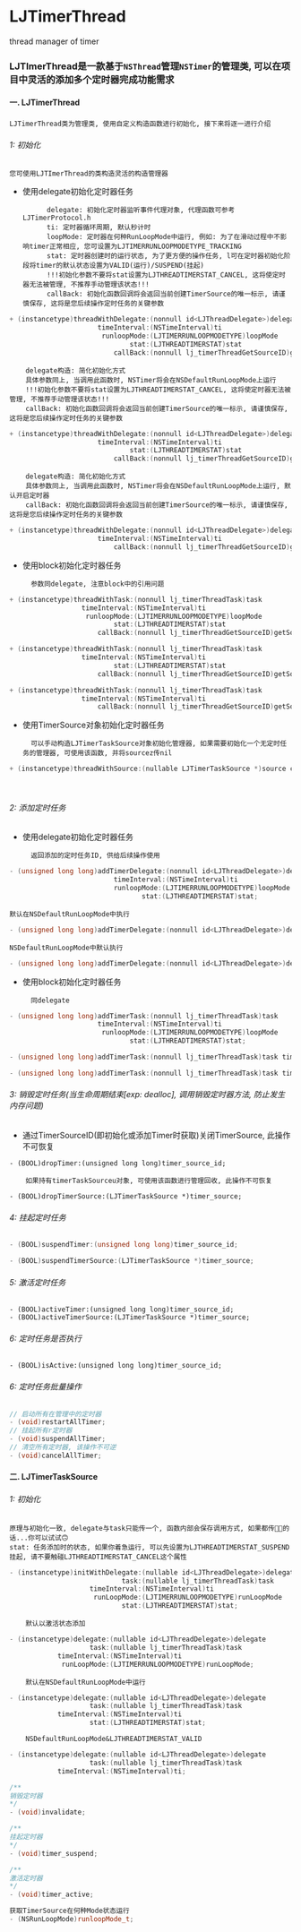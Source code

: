 # LJTimerThread
thread manager of timer
### LJTImerThread是一款基于`NSThread`管理`NSTimer`的管理类, 可以在项目中灵活的添加多个定时器完成功能需求
#### 一. LJTimerThread
    LJTimerThread类为管理类, 使用自定义构造函数进行初始化, 接下来将逐一进行介绍
###### 1: 初始化
    您可使用LJTImerThread的类构造灵活的构造管理器
* 使用delegate初始化定时器任务
    
            delegate: 初始化定时器监听事件代理对象, 代理函数可参考LJTimerProtocol.h
            ti: 定时器循环周期, 默认秒计时
            loopMode: 定时器在何种RunLoopMode中运行, 例如: 为了在滑动过程中不影响timer正常相应, 您可设置为LJTIMERRUNLOOPMODETYPE_TRACKING
            stat: 定时器创建时的运行状态, 为了更方便的操作任务, l可在定时器初始化阶段将timer的默认状态设置为VALID(运行)/SUSPEND(挂起)
            !!!初始化参数不要将stat设置为LJTHREADTIMERSTAT_CANCEL, 这将使定时器无法被管理, 不推荐手动管理该状态!!!
            callBack: 初始化函数回调将会返回当前创建TimerSource的唯一标示, 请谨慎保存, 这将是您后续操作定时任务的关键参数
```cpp
+ (instancetype)threadWithDelegate:(nonnull id<LJThreadDelegate>)delegate
                      timeInterval:(NSTimeInterval)ti
                       runloopMode:(LJTIMERRUNLOOPMODETYPE)loopMode
                              stat:(LJTHREADTIMERSTAT)stat
                          callBack:(nonnull lj_timerThreadGetSourceID)getSource_id;
```
        delegate构造: 简化初始化方式
        具体参数同上, 当调用此函数时, NSTimer将会在NSDefaultRunLoopMode上运行
        !!!初始化参数不要将stat设置为LJTHREADTIMERSTAT_CANCEL, 这将使定时器无法被管理, 不推荐手动管理该状态!!!
        callBack: 初始化函数回调将会返回当前创建TimerSource的唯一标示, 请谨慎保存, 这将是您后续操作定时任务的关键参数
```cpp
+ (instancetype)threadWithDelegate:(nonnull id<LJThreadDelegate>)delegate
                      timeInterval:(NSTimeInterval)ti
                              stat:(LJTHREADTIMERSTAT)stat
                          callBack:(nonnull lj_timerThreadGetSourceID)getSource_id;
```
        delegate构造: 简化初始化方式
        具体参数同上, 当调用此函数时, NSTimer将会在NSDefaultRunLoopMode上运行, 默认开启定时器
        callBack: 初始化函数回调将会返回当前创建TimerSource的唯一标示, 请谨慎保存, 这将是您后续操作定时任务的关键参数
```cpp
+ (instancetype)threadWithDelegate:(nonnull id<LJThreadDelegate>)delegate
                      timeInterval:(NSTimeInterval)ti
                          callBack:(nonnull lj_timerThreadGetSourceID)getSource_id;
```

* 使用block初始化定时器任务

        参数同delegate, 注意block中的引用问题
```cpp
+ (instancetype)threadWithTask:(nonnull lj_timerThreadTask)task
                  timeInterval:(NSTimeInterval)ti
                   runloopMode:(LJTIMERRUNLOOPMODETYPE)loopMode
                          stat:(LJTHREADTIMERSTAT)stat
                      callBack:(nonnull lj_timerThreadGetSourceID)getSource_id;
```

```cpp
+ (instancetype)threadWithTask:(nonnull lj_timerThreadTask)task
                  timeInterval:(NSTimeInterval)ti
                          stat:(LJTHREADTIMERSTAT)stat
                      callBack:(nonnull lj_timerThreadGetSourceID)getSource_id;
```

```cpp
+ (instancetype)threadWithTask:(nonnull lj_timerThreadTask)task
                  timeInterval:(NSTimeInterval)ti
                      callBack:(nonnull lj_timerThreadGetSourceID)getSource_id;
```

* 使用TimerSource对象初始化定时器任务

        可以手动构造LJTimerTaskSource对象初始化管理器, 如果需要初始化一个无定时任务的管理器, 可使用该函数, 并将sourcez传nil
```cpp
+ (instancetype)threadWithSource:(nullable LJTimerTaskSource *)source callBack:(nullable lj_timerThreadGetSourceID)getSource_id;
```

<br>

###### 2: 添加定时任务
* 使用delegate初始化定时器任务

        返回添加的定时任务ID, 供给后续操作使用
```cpp
- (unsigned long long)addTimerDelegate:(nonnull id<LJThreadDelegate>)delegate
                          timeInterval:(NSTimeInterval)ti
                          runloopMode:(LJTIMERRUNLOOPMODETYPE)loopMode
                                 stat:(LJTHREADTIMERSTAT)stat;
```
    默认在NSDefaultRunLoopMode中执行
```cpp
- (unsigned long long)addTimerDelegate:(nonnull id<LJThreadDelegate>)delegate timeInterval:(NSTimeInterval)ti stat:(LJTHREADTIMERSTAT)stat;
```
    NSDefaultRunLoopMode中默认执行
```cpp
- (unsigned long long)addTimerDelegate:(nonnull id<LJThreadDelegate>)delegate timeInterval:(NSTimeInterval)ti;
```

* 使用block初始化定时器任务

        同delegate
```cpp
- (unsigned long long)addTimerTask:(nonnull lj_timerThreadTask)task
                      timeInterval:(NSTimeInterval)ti
                       runloopMode:(LJTIMERRUNLOOPMODETYPE)loopMode
                              stat:(LJTHREADTIMERSTAT)stat;
```

```cpp
- (unsigned long long)addTimerTask:(nonnull lj_timerThreadTask)task timeInterval:(NSTimeInterval)ti stat:(LJTHREADTIMERSTAT)stat;
```

```cpp
- (unsigned long long)addTimerTask:(nonnull lj_timerThreadTask)task timeInterval:(NSTimeInterval)ti;
```


###### 3: 销毁定时任务(当生命周期结束[exp: dealloc], 调用销毁定时器方法, 防止发生内存问题)
* 通过TimerSourceID(即初始化或添加Timer时获取)关闭TimerSource, 此操作不可恢复
```
- (BOOL)dropTimer:(unsigned long long)timer_source_id;
```

        如果持有timerTaskSourceu对象, 可使用该函数进行管理回收, 此操作不可恢复
```
- (BOOL)dropTimerSource:(LJTimerTaskSource *)timer_source;
```

###### 4: 挂起定时任务
```cpp
- (BOOL)suspendTimer:(unsigned long long)timer_source_id;
```
```cpp
- (BOOL)suspendTimerSource:(LJTimerTaskSource *)timer_source;
```

###### 5: 激活定时任务
```
- (BOOL)activeTimer:(unsigned long long)timer_source_id;
- (BOOL)activeTimerSource:(LJTimerTaskSource *)timer_source;
```

###### 6: 定时任务是否执行
```
- (BOOL)isActive:(unsigned long long)timer_source_id;
```

###### 6: 定时任务批量操作
```cpp
// 启动所有在管理中的定时器
- (void)restartAllTimer;
// 挂起所有r定时器
- (void)suspendAllTimer;
// 清空所有定时器, 该操作不可逆
- (void)cancelAllTimer;
```

#### 二. LJTimerTaskSource
###### 1: 初始化

    原理与初始化一致, delegate与task只能传一个, 函数内部会保存调用方式, 如果都传的话...你可以试试🙃
    stat: 任务添加时的状态, 如果你着急运行, 可以先设置为LJTHREADTIMERSTAT_SUSPEND挂起, 请不要触碰LJTHREADTIMERSTAT_CANCEL这个属性
```cpp
- (instancetype)initWithDelegate:(nullable id<LJThreadDelegate>)delegate
                            task:(nullable lj_timerThreadTask)task
                    timeInterval:(NSTimeInterval)ti
                     runLoopMode:(LJTIMERRUNLOOPMODETYPE)runLoopMode
                            stat:(LJTHREADTIMERSTAT)stat;
```
        默认以激活状态添加
```cpp
- (instancetype)delegate:(nullable id<LJThreadDelegate>)delegate
                    task:(nullable lj_timerThreadTask)task
            timeInterval:(NSTimeInterval)ti
             runLoopMode:(LJTIMERRUNLOOPMODETYPE)runLoopMode;
```

        默认在NSDefaultRunLoopMode中运行
```cpp
- (instancetype)delegate:(nullable id<LJThreadDelegate>)delegate
                    task:(nullable lj_timerThreadTask)task
            timeInterval:(NSTimeInterval)ti
                    stat:(LJTHREADTIMERSTAT)stat;
```

        NSDefaultRunLoopMode&LJTHREADTIMERSTAT_VALID
```cpp
- (instancetype)delegate:(nullable id<LJThreadDelegate>)delegate
                    task:(nullable lj_timerThreadTask)task
            timeInterval:(NSTimeInterval)ti;
```

```cpp
/**
销毁定时器
*/
- (void)invalidate;

/**
挂起定时器
*/
- (void)timer_suspend;

/**
激活定时器
*/
- (void)timer_active;
```

```cpp
获取TimerSource在何种Mode状态运行
- (NSRunLoopMode)runloopMode_t;
```
